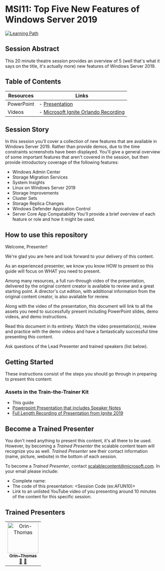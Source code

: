 # MSI11: Top Five New Features of Windows Server 2019

[![Learning Path](https://img.shields.io/badge/Learning%20Path-MSI-fe5e00?logo=microsoft)](https://github.com/microsoft/ignite-learning-paths-training-msi)

## Session Abstract

This 20 minute theatre session provides an overview of 5 (well that's what it says on the title, it's actually more) new features of Windows Server 2019.

## Table of Contents

| Resources         | Links                            |
|-------------------|----------------------------------|
| PowerPoint        | - [Presentation](presentations.md) |
| Videos            | - [Microsoft Ignite Orlando Recording](https://globaleventcdn.blob.core.windows.net/assets/msi/msi11/MSI_11_IGNITE.mp4) |

## Session Story

In this session you’ll cover a collection of new features that are available in Windows Server 2019. Rather than provide demos, due to the time constraints screenshots have been displayed. You'll give a general overview of some important features that aren't covered in the session, but then provide introductory coverage of the following features:
- Windows Admin Center
- Storage Migration Services
- System Insights
- Linux on Windows Server 2019
- Storage Improvements
- Cluster Sets
- Storage Replica Changes
- Windows Defender Appication Control
- Server Core App Compatability
You'll provide a brief overview of each feature or role and how it might be used.

## How to use this repository

Welcome, Presenter!

We're glad you are here and look forward to your delivery of this content.

As an experienced presenter, we know you know HOW to present so this guide will focus on WHAT you need to present.

Among many resources, a full run-through video of the presentation, delivered by the original content creator is available to review and a great starting point. A director's cut edition, with additional information from the original content creator, is also available for review.

Along with the video of the presentation, this document will link to all the assets you need to successfully present including PowerPoint slides, demo videos, and demo instructions.

Read this document in its entirety. Watch the video presentation(s), review and practice with the demo videos and have a fantastically successful time presenting this content.

Ask questions of the Lead Presenter and trained speakers (list below).

## Getting Started

These instructions consist of the steps you should go through in preparing to present this content:

### Assets in the Train-the-Trainer Kit

- This guide
- [Powerpoint Presentation that includes Speaker Notes](https://globaleventcdn.blob.core.windows.net/assets/msi/msi11/MSI11_Top_5_New_Features_Server_2019-RTM.pptx)
- [Full Length Recording of Presentation from Ignite 2019](https://globaleventcdn.blob.core.windows.net/assets/msi/msi11/MSI_11_IGNITE.mp4)

## Become a Trained Presenter

You don't need anything to present this content, it's all there to be used. However, by becoming a *Trained Presenter* the scalable content team will recognize you as well. *Trained Presenter* see their contact information (name, picture, website) in the bottom of each session.  
 
To become a *Trained Presenter*, contact [scalablecontent@microsoft.com](mailto:scalablecontent@microsoft.com). In your email please include:

- Complete name:
- The code of this presentation: \<Session Code (ex:AFUN10)\>
- Link to an unlisted YouTube video of you presenting around 10 minutes of the content for this specific session.


## Trained Presenters

<!-- ALL-CONTRIBUTORS-LIST:START - Do not remove or modify this section -->
<!-- prettier-ignore -->

<table>
<tr>
    <td align="center"><a href="http://orinthomas.com">
        <img src="https://avatars1.githubusercontent.com/u/44561273?s=460&v=4" width="100px;" alt="Orin-Thomas"/><br />
        <sub><b>Orin-Thomas</b></sub></a><br />
            <a href="https://github.com/microsoft/ignite-learning-paths-training-afun/commits?author=Orin-Thomas" title="talk">📢</a>
            <a href="https://github.com/microsoft/ignite-learning-paths-training-afun/commits?author=Orin-Thomas" title="Documentation">📖</a> 
    </td>
</tr></table>

<!-- ALL-CONTRIBUTORS-LIST:END -->